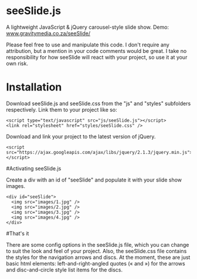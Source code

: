 # seeSlide.js

A lightweight JavaScript & jQuery carousel-style slide show.
Demo: www.gravitymedia.co.za/seeSlide/

Please feel free to use and manipulate this code. I don't require any attribution, but a mention in your code comments would be great. I take no responsibility for how seeSlide will react with your project, so use it at your own risk.

# Installation

Download seeSlide.js and seeSlide.css from the "js" and "styles" subfolders respectively.
Link them to your project like so:

```
<script type="text/javascript" src="js/seeSlide.js"></script>
<link rel="stylesheet" href="styles/seeSlide.css" />
```

Download and link your project to the latest version of jQuery.

```
<script src="https://ajax.googleapis.com/ajax/libs/jquery/2.1.3/jquery.min.js"></script>
```

#Activating seeSlide.js

Create a div with an id of "seeSlide" and populate it with your slide show images.

```
<div id="seeSlide">
  <img src="images/1.jpg" />
  <img src="images/2.jpg" />
  <img src="images/3.jpg" />
  <img src="images/4.jpg" />
</div>
```

#That's it

There are some config options in the seeSlide.js file, which you can change to suit the look and feel of your project. Also, the seeSlide.css file contains the styles for the navigation arrows and discs. At the moment, these are just basic html elements: left-and-right-angled quotes (&laquo; and &raquo;) for the arrows and disc-and-circle style list items for the discs.

